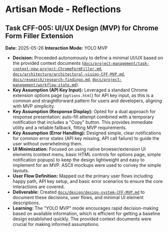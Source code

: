 # Artisan Mode - Reflections

## Task CFF-005: UI/UX Design (MVP) for Chrome Form Filler Extension
**Date:** 2025-05-26
**Interaction Mode:** YOLO MVP

*   **Decision:** Proceeded autonomously to define a minimal UI/UX based on the provided context documents ([`docs/project-management/task-context-new-project-ChromeFormFiller.md`](docs/project-management/task-context-new-project-ChromeFormFiller.md), [`docs/architecture/architectural-vision-CFF-MVP.md`](docs/architecture/architectural-vision-CFF-MVP.md), [`docs/research/research-findings.md`](docs/research/research-findings.md), [`docs/project-management/workflow-state.md`](docs/project-management/workflow-state.md)).
*   **Key Assumption (API Key Input):** Leveraged a standard Chrome extension options page (`options.html`) for API key input, as this is a common and straightforward pattern for users and developers, aligning with MVP simplicity.
*   **Key Assumption (Response Display):** Opted for a dual approach for response presentation: auto-fill attempt combined with a temporary notification that includes a "Copy" button. This provides immediate utility and a reliable fallback, fitting MVP requirements.
*   **Key Assumption (Error Handling):** Designed simple, clear notifications for common error states (API key missing, API call failure) to guide the user without overwhelming them.
*   **UI Minimization:** Focused on using native browser/extension UI elements (context menu, basic HTML controls for options page, simple notification popups) to keep the design lightweight and easy to implement for an MVP. ASCII mockups were used to convey the simple layouts.
*   **User Flow Definition:** Mapped out the primary user flows including happy path, API key setup, and basic error scenarios to ensure the core interactions are covered.
*   **Deliverable:** Created [`docs/design/design-system-CFF-MVP.md`](docs/design/design-system-CFF-MVP.md) to document these decisions, user flows, and minimal UI element descriptions.
*   **Learning:** The "YOLO MVP" mode encourages rapid decision-making based on available information, which is efficient for getting a baseline design established quickly. The provided context documents were crucial for making informed assumptions.
